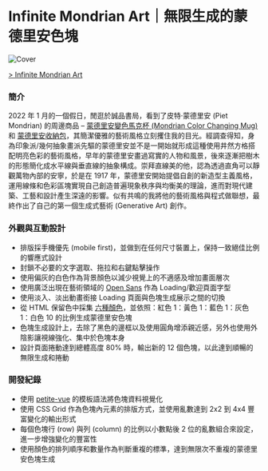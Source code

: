 # Infinite Mondrian Art｜無限生成的蒙德里安色塊

![Cover](https://cdn.dribbble.com/users/3800131/screenshots/17315331/media/fba91e10d3851332edd6d1405c95ce1e.png)

[> Infinite Mondrian Art](https://mondrian-art.netlify.app/)

### 簡介
2022 年 1 月的一個假日，閒逛於誠品書局，看到了皮特·蒙德里安 (Piet Mondrian) 的周邊商品 – [蒙德里安變色馬克杯 (Mondrian Color Changing Mug)](https://www.eslite.com/product/1005140612574658) 和 [蒙德里安收納包](https://www.eslite.com/product/1005140612574657)，其簡潔優雅的藝術風格立刻攫住我的目光。經調查得知，身為印象派/幾何抽象畫派先驅的蒙德里安並不是一開始就形成這種使用井然方格搭配明亮色彩的藝術風格，早年的蒙德里安畫過寫實的人物和風景，後來逐漸把樹木的形態簡化成水平線與垂直線的抽象構成。崇拜直線美的他，認為透過直角可以靜觀萬物內部的安寧，於是在 1917 年，蒙德里安開始提倡自創的新造型主義風格，運用線條和色彩區塊實現自己創造普遍現象秩序與均衡美的理論，進而對現代建築、工藝和設計產生深遠的影響。似有共鳴的我將他的藝術風格與程式做聯想，最終作出了自己的第一個生成式藝術 (Generative Art) 創作。

### 外觀與互動設計
- 排版採手機優先 (mobile first)，並做到在任何尺寸裝置上，保持一致絕佳比例的響應式設計
- 封鎖不必要的文字選取、拖拉和右鍵點擊操作
- 使用偏灰的白色作為背景顏色以減少視覺上的不適感及增加畫面層次
- 使用廣泛出現在藝術領域的 [Open Sans](https://fonts.google.com/specimen/Open+Sans) 作為 Loading/歡迎頁面字型
- 使用淡入、淡出動畫銜接 Loading 頁面與色塊生成展示之間的切換
- 從 HTML 保留色中採集 [六種顏色](https://color-names.netlify.app/?colors=+crimson+gold+royalblue+darkgray+black+white)，並依照：紅色 1：黃色 1：藍色 1：灰色 1：白色 10 的比例生成蒙德里安色塊
- 色塊生成設計上，去除了黑色的邊框以及使用圓角增添親近感，另外也使用外陰影讓視線強化、集中於色塊本身
- 設計頁面捲動達到總體高度 80% 時，輸出新的 12 個色塊，以此達到順暢的無限生成和捲動

### 開發紀錄
- 使用 [petite-vue](https://github.com/vuejs/petite-vue) 的模板語法將色塊資料視覺化
- 使用 CSS Grid 作為色塊內元素的排版方式，並使用亂數達到 2x2 到 4x4 豐富變化的輸出形式
- 每個色塊行 (row) 與列 (column) 的比例以小數點後 2 位的亂數組合來設定，進一步增強變化的豐富性
- 使用顏色的排列順序和數量作為判斷重複的標準，達到無限次不重複的蒙德里安色塊生成
